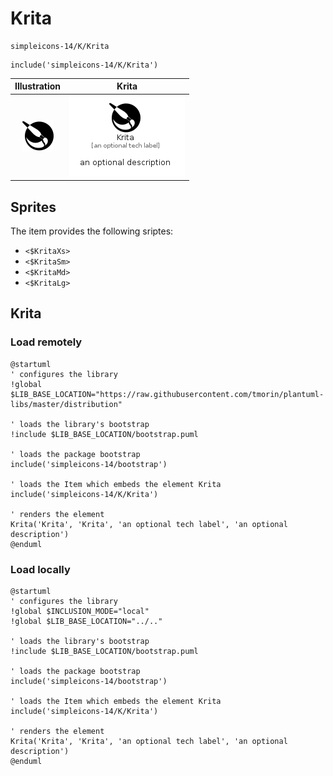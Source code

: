 # Krita


```text
simpleicons-14/K/Krita
```

```text
include('simpleicons-14/K/Krita')
```



| Illustration | Krita |
| :---: | :---: |
| ![illustration for Illustration](../../simpleicons-14/K/Krita.png) | ![illustration for Krita](../../simpleicons-14/K/Krita.Local.png) |



## Sprites
The item provides the following sriptes:

- `<$KritaXs>`
- `<$KritaSm>`
- `<$KritaMd>`
- `<$KritaLg>`





## Krita

### Load remotely
```plantuml
@startuml
' configures the library
!global $LIB_BASE_LOCATION="https://raw.githubusercontent.com/tmorin/plantuml-libs/master/distribution"

' loads the library's bootstrap
!include $LIB_BASE_LOCATION/bootstrap.puml

' loads the package bootstrap
include('simpleicons-14/bootstrap')

' loads the Item which embeds the element Krita
include('simpleicons-14/K/Krita')

' renders the element
Krita('Krita', 'Krita', 'an optional tech label', 'an optional description')
@enduml
```

### Load locally
```plantuml
@startuml
' configures the library
!global $INCLUSION_MODE="local"
!global $LIB_BASE_LOCATION="../.."

' loads the library's bootstrap
!include $LIB_BASE_LOCATION/bootstrap.puml

' loads the package bootstrap
include('simpleicons-14/bootstrap')

' loads the Item which embeds the element Krita
include('simpleicons-14/K/Krita')

' renders the element
Krita('Krita', 'Krita', 'an optional tech label', 'an optional description')
@enduml
```

